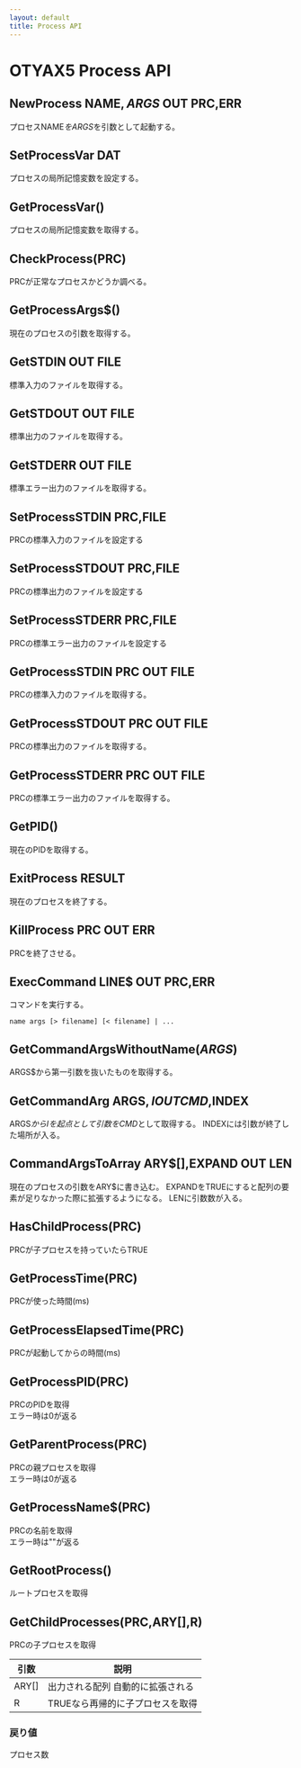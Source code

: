 ```yaml
---
layout: default
title: Process API
---
```

# OTYAX5 Process API

## NewProcess NAME$,ARGS$ OUT PRC,ERR
プロセスNAME$をARGS$を引数として起動する。

## SetProcessVar DAT
プロセスの局所記憶変数を設定する。

## GetProcessVar()
プロセスの局所記憶変数を取得する。

## CheckProcess(PRC)
PRCが正常なプロセスかどうか調べる。

## GetProcessArgs$()
現在のプロセスの引数を取得する。

##  GetSTDIN OUT FILE
標準入力のファイルを取得する。

##  GetSTDOUT OUT FILE
標準出力のファイルを取得する。

##  GetSTDERR OUT FILE
標準エラー出力のファイルを取得する。

## SetProcessSTDIN PRC,FILE
PRCの標準入力のファイルを設定する

## SetProcessSTDOUT PRC,FILE
PRCの標準出力のファイルを設定する

## SetProcessSTDERR PRC,FILE
PRCの標準エラー出力のファイルを設定する

##  GetProcessSTDIN PRC OUT FILE
PRCの標準入力のファイルを取得する。

##  GetProcessSTDOUT PRC OUT FILE
PRCの標準出力のファイルを取得する。

##  GetProcessSTDERR PRC OUT FILE
PRCの標準エラー出力のファイルを取得する。

## GetPID()
現在のPIDを取得する。

## ExitProcess RESULT
現在のプロセスを終了する。

## KillProcess PRC OUT ERR
PRCを終了させる。

## ExecCommand LINE$ OUT PRC,ERR
コマンドを実行する。
```
name args [> filename] [< filename] | ...
```

## GetCommandArgsWithoutName$(ARGS$)
ARGS$から第一引数を抜いたものを取得する。

## GetCommandArg ARGS$,I OUT CMD$,INDEX
ARGS$からIを起点として引数をCMD$として取得する。
INDEXには引数が終了した場所が入る。

## CommandArgsToArray ARY$[],EXPAND OUT LEN
現在のプロセスの引数をARY$に書き込む。
EXPANDをTRUEにすると配列の要素が足りなかった際に拡張するようになる。
LENに引数数が入る。

## HasChildProcess(PRC)
PRCが子プロセスを持っていたらTRUE

## GetProcessTime(PRC)
PRCが使った時間(ms)

## GetProcessElapsedTime(PRC)
PRCが起動してからの時間(ms)

## GetProcessPID(PRC)
PRCのPIDを取得  
エラー時は0が返る

## GetParentProcess(PRC)
PRCの親プロセスを取得  
エラー時は0が返る

## GetProcessName$(PRC)
PRCの名前を取得  
エラー時は""が返る

## GetRootProcess()
ルートプロセスを取得

## GetChildProcesses(PRC,ARY[],R)
PRCの子プロセスを取得

|引数|説明|
|---|---|
|ARY[]|出力される配列 自動的に拡張される|
|R|TRUEなら再帰的に子プロセスを取得|

### 戻り値
プロセス数
